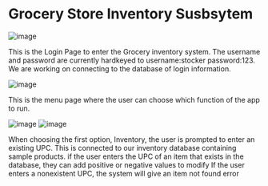 # Grocery Store Inventory Susbsytem

![image](https://user-images.githubusercontent.com/85195875/141662664-53593f25-814a-4eac-a091-1774a9e69044.png)

This is the Login Page to enter the Grocery inventory system. The username and password are currently hardkeyed to username:stocker password:123. We are working on connecting to the database of login information.

![image](https://user-images.githubusercontent.com/85195875/141662699-18103799-0c8a-4e41-8f1a-6eaa9d2dac59.png)

This is the menu page where the user can choose which function of the app to run.

![image](https://user-images.githubusercontent.com/85195875/141662808-eeff9ecd-5768-429b-8e58-001b8bfb8a6e.png)
![image](https://user-images.githubusercontent.com/85195875/141662817-d8452135-1239-454c-811b-f00ef8875645.png)

When choosing the first option, Inventory, the user is prompted to enter an existing UPC. This is connected to our inventory database containing sample products. if the user enters the UPC of an item that exists in the database, they can add positive or negative values to modify  If the user enters a nonexistent UPC, the system will give an item not found error
